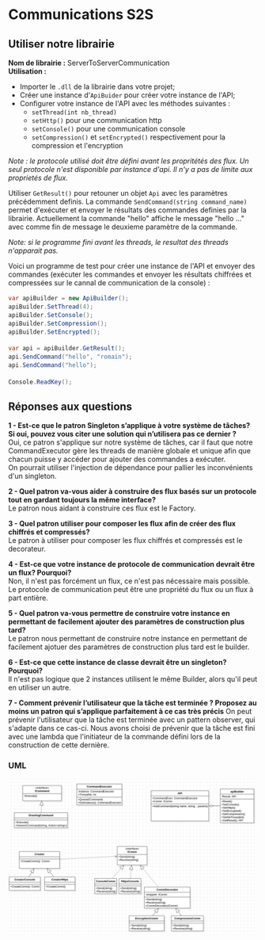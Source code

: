 # Communications S2S

## Utiliser notre librairie

**Nom de librairie :** ServerToServerCommunication  
**Utilisation :**
- Importer le `.dll` de la librairie dans votre projet;
- Créer une instance d'`ApiBuider` pour créer votre instance de l'API;
- Configurer votre instance de l'API avec les méthodes suivantes :
	- `setThread(int nb_thread)`
	- `setHttp()` pour une communication http
	- `setConsole()` pour une communication console
	- `setCompression()` et `setEncrypted()` respectivement pour la compression et l'encryption

*Note : le protocole utilisé doit être défini avant les propritétés des flux. Un seul protocole n'est disponible par instance d'api. Il n'y a pas de limite aux proprietés de flux.*

Utiliser `GetResult()` pour retouner un objet `Api` avec les paramètres précédemment definis. La commande `SendCommand(string command_name)` permet d'exécuter et envoyer le résultats des commandes definies par la librairie. Actuellement la commande "hello" affiche le message "hello ..." avec comme fin de message le deuxieme paramètre de la commande.

*Note: si le programme fini avant les threads, le resultat des threads n'apparait pas.*

Voici un programme de test pour créer une instance de l'API et envoyer des commandes (exécuter les commandes et envoyer les résultats chiffrées et compressées sur le cannal de communication de la console) :
```csharp
var apiBuilder = new ApiBuilder();
apiBuilder.SetThread(4);
apiBuilder.SetConsole();
apiBuilder.SetCompression();
apiBuilder.SetEncrypted();

var api = apiBuilder.GetResult();
api.SendCommand("hello", "romain");
api.SendCommand("hello");

Console.ReadKey();
```
## Réponses aux questions
**1 - Est-ce que le patron Singleton s’applique à votre système de tâches? Si oui, pouvez vous citer une solution qui n’utilisera pas ce dernier ?**  
Oui, ce patron s'applique sur notre système de tâches, car il faut que notre CommandExecutor gère les threads de manière globale et unique afin que chacun puisse y accéder pour ajouter des commandes a exécuter.  
On pourrait utiliser l'injection de dépendance pour pallier les inconvénients d'un singleton.

**2 - Quel patron va-vous aider à construire des flux basés sur un protocole tout en gardant toujours la même interface?**  
Le patron nous aidant à construire ces flux est le Factory.

**3 - Quel patron utiliser pour composer les flux afin de créer des flux chiffrés et compressés?**  
Le patron à utiliser pour composer les flux chiffrés et compressés est le decorateur.

**4 - Est-ce que votre instance de protocole de communication devrait être un flux? Pourquoi?**  
Non, il n'est pas forcément un flux, ce n'est pas nécessaire mais possible.
Le protocole de communication peut être une propriété du flux ou un flux à part entière.

**5 - Quel patron va-vous permettre de construire votre instance en permettant de facilement ajouter des paramètres de construction plus tard?**  
Le patron nous permettant de construire notre instance en permettant de facilement ajotuer des paramètres de construction plus tard est le builder.

**6 - Est-ce que cette instance de classe devrait être un singleton? Pourquoi?**  
Il n'est pas logique que 2 instances utilisent le même Builder, alors qu'il peut en utiliser un autre.

**7 - Comment prévenir l’utilisateur que la tâche est terminée ? Proposez au moins un patron qui s’applique parfaitement à ce cas très précis**
On peut prévenir l'utilisateur que la tâche est terminée avec un pattern observer, qui s'adapte dans ce cas-ci. Nous avons choisi de prévenir que la tâche est fini avec une lambda que l'initiateur de la commande défini lors de la construction de cette dernière.

### UML
![](uml.png)
